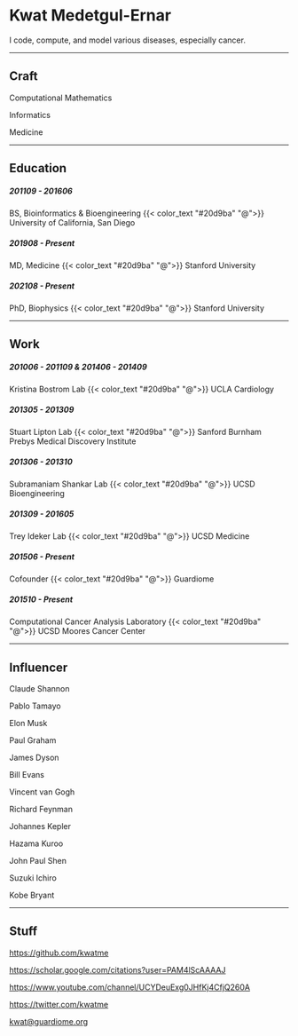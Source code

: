 # Kwat Medetgul-Ernar

I code, compute, and model various diseases, especially cancer.

---

## Craft

Computational Mathematics

Informatics

Medicine

---

## Education

##### 201109 - 201606

BS, Bioinformatics & Bioengineering
{{< color_text "#20d9ba" "@">}} University of California, San Diego

##### 201908 - Present

MD, Medicine
{{< color_text "#20d9ba" "@">}} Stanford University

##### 202108 - Present

PhD, Biophysics
{{< color_text "#20d9ba" "@">}} Stanford University

---

## Work

##### 201006 - 201109 & 201406 - 201409

Kristina Bostrom Lab
{{< color_text "#20d9ba" "@">}} UCLA Cardiology

##### 201305 - 201309

Stuart Lipton Lab
{{< color_text "#20d9ba" "@">}} Sanford Burnham Prebys Medical Discovery Institute

##### 201306 - 201310

Subramaniam Shankar Lab
{{< color_text "#20d9ba" "@">}} UCSD Bioengineering

##### 201309 - 201605

Trey Ideker Lab
{{< color_text "#20d9ba" "@">}} UCSD Medicine

##### 201506 - Present

Cofounder
{{< color_text "#20d9ba" "@">}} Guardiome

##### 201510 - Present

Computational Cancer Analysis Laboratory
{{< color_text "#20d9ba" "@">}} UCSD Moores Cancer Center

---

## Influencer

Claude Shannon

Pablo Tamayo

Elon Musk

Paul Graham

James Dyson

Bill Evans

Vincent van Gogh

Richard Feynman

Johannes Kepler

Hazama Kuroo

John Paul Shen

Suzuki Ichiro

Kobe Bryant

---

## Stuff

https://github.com/kwatme

https://scholar.google.com/citations?user=PAM4lScAAAAJ

https://www.youtube.com/channel/UCYDeuExg0JHfKj4CfjQ260A

https://twitter.com/kwatme

kwat@guardiome.org
